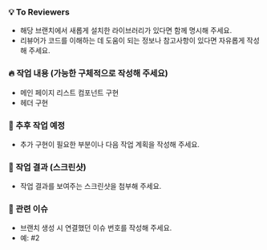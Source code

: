 ### 💡 To Reviewers
- 해당 브랜치에서 새롭게 설치한 라이브러리가 있다면 함께 명시해 주세요.
- 리뷰어가 코드를 이해하는 데 도움이 되는 정보나 참고사항이 있다면 자유롭게 작성해 주세요.

### 🔥 작업 내용 (가능한 구체적으로 작성해 주세요)
- 메인 페이지 리스트 컴포넌트 구현
- 헤더 구현

### 🤔 추후 작업 예정
- 추가 구현이 필요한 부분이나 다음 작업 계획을 작성해 주세요.

### 📸 작업 결과 (스크린샷)
- 작업 결과를 보여주는 스크린샷을 첨부해 주세요.

### 🔗 관련 이슈
- 브랜치 생성 시 연결했던 이슈 번호를 작성해 주세요.
- 예: #2

